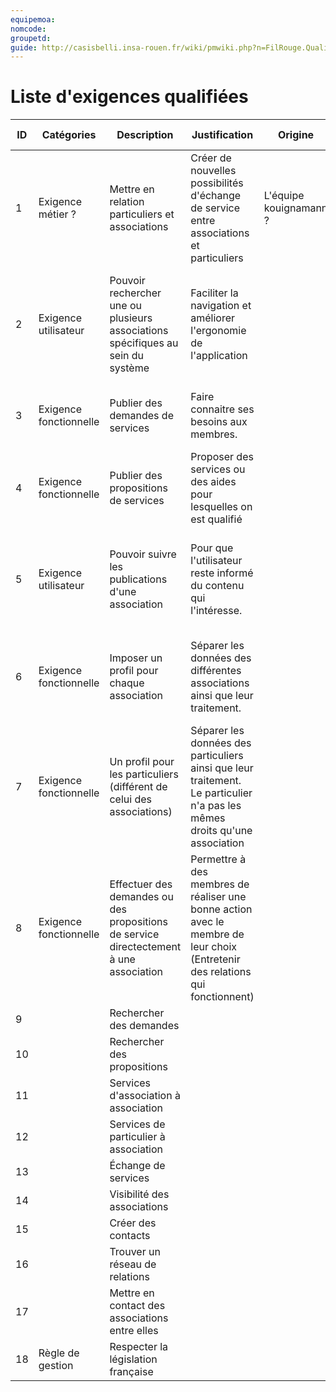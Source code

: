 ```yaml
---
equipemoa: 
nomcode: 
groupetd: 
guide: http://casisbelli.insa-rouen.fr/wiki/pmwiki.php?n=FilRouge.QualifierExigence
---
```

# Liste d'exigences qualifiées







| ID | Catégories             | Description                                                                             | Justification                                                                                                                  | Origine                | Critères de satisfaction                                                                                         | Contentement MOA | Mécontentement MOA | Exigences Dépendantes | Exigences conflictuelles |
|----|------------------------|-----------------------------------------------------------------------------------------|--------------------------------------------------------------------------------------------------------------------------------|------------------------|------------------------------------------------------------------------------------------------------------------|------------------|--------------------|-----------------------|--------------------------|
| 1  | Exigence métier ?      | Mettre en relation particuliers et associations                                         | Créer de nouvelles possibilités d'échange de service entre associations et particuliers                                        | L'équipe kouignamann ? | On doit pouvoir consulter les taux et le temps de réponse des membres                                            | 3                | 5                  |                       |                          |
| 2  | Exigence utilisateur   | Pouvoir rechercher une ou plusieurs associations spécifiques au sein du système         | Faciliter la navigation et améliorer l'ergonomie de l'application                                                              |                        | On doit pouvoir accéder à la page d'une association qui répond à des critères spécifiés par l'utilisateur.       | 4                | 4                  |                       |                          |
| 3  | Exigence fonctionnelle | Publier des demandes de services                                                        | Faire connaitre ses besoins aux membres.                                                                                       |                        | N'importe quel membre peut accéder au détail du besoin.                                                          | 2                | 5                  |                       |                          |
| 4  | Exigence fonctionnelle | Publier des propositions de services                                                    | Proposer des services ou des aides pour lesquelles on est qualifié                                                             |                        | N'importe quel membre peut accéder au détail de la proposition.                                                  | 2                | 5                  |                       |                          |
| 5  | Exigence utilisateur   | Pouvoir suivre les publications d'une association                                       | Pour que l'utilisateur reste informé du contenu qui l'intéresse.                                                               |                        | Recevoir en temps réel des notifications de publication de l'association suivie.                                 | 5                | 2                  |                       |                          |
| 6  | Exigence fonctionnelle | Imposer un profil pour chaque association                                               | Séparer les données des différentes associations ainsi que leur traitement.                                                    |                        | Ne pas voir d'informations d'une autre association sur le profil d'autres assocations.                           | 2                | 5                  |                       |                          |
| 7  | Exigence fonctionnelle | Un profil pour les particuliers (différent de celui des associations)                   | Séparer les données des particuliers  ainsi que leur traitement. Le particulier n'a pas les mêmes droits qu'une association    |                        | Concernant les informations des associations auquel le particulier a rendu service, on n'affichera que leur nom. | 2                | 5                  |                       |                          |
| 8  | Exigence fonctionnelle | Effectuer des demandes ou des propositions de service directectement  à une association | Permettre à des membres de réaliser une bonne action  avec le membre de leur choix (Entretenir des relations qui fonctionnent) |                        |                                                                                                                  |                  |                    |                       |                          |
| 9  |                        | Rechercher des demandes                                                                 |                                                                                                                                |                        |                                                                                                                  |                  |                    |                       |                          |
| 10 |                        | Rechercher des propositions                                                             |                                                                                                                                |                        |                                                                                                                  |                  |                    |                       |                          |
| 11 |                        | Services d'association à association                                                    |                                                                                                                                |                        |                                                                                                                  |                  |                    |                       |                          |
| 12 |                        | Services de particulier à association                                                   |                                                                                                                                |                        |                                                                                                                  |                  |                    |                       |                          |
| 13 |                        | Échange de services                                                                     |                                                                                                                                |                        |                                                                                                                  |                  |                    |                       |                          |
| 14 |                        | Visibilité des associations                                                             |                                                                                                                                |                        |                                                                                                                  |                  |                    |                       |                          |
| 15 |                        | Créer des contacts                                                                      |                                                                                                                                |                        |                                                                                                                  |                  |                    |                       |                          |
| 16 |                        | Trouver un réseau de relations                                                          |                                                                                                                                |                        |                                                                                                                  |                  |                    |                       |                          |
| 17 |                        | Mettre en contact des associations entre elles                                          |                                                                                                                                |                        |                                                                                                                  |                  |                    |                       |                          |
| 18 | Règle de gestion       | Respecter la législation française                                                      |                                 
